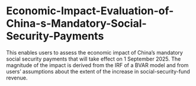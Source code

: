 # Economic-Impact-Evaluation-of-China-s-Mandatory-Social-Security-Payments
This enables users to assess the economic impact of China’s mandatory social security payments that will take effect on 1 September 2025. The magnitude of the impact is derived from the IRF of a BVAR model and from users’ assumptions about the extent of the increase in social-security-fund revenue.
